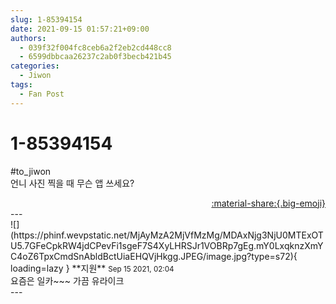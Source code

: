 ```yaml
---
slug: 1-85394154
date: 2021-09-15 01:57:21+09:00
authors:
  - 039f32f004fc8ceb6a2f2eb2cd448cc8
  - 6599dbbcaa26237c2ab0f3becb421b45
categories:
  - Jiwon
tags:
  - Fan Post
---
```


# 1-85394154

<div class="post-container" markdown="1">
<div class="content-container md-sidebar__scrollwrap" markdown="1">

\#to_jiwon<br>언니 사진 찍을 때 무슨 앱 쓰세요?

</div>
</div>

<div style="text-align: right;" markdown="1">
<a href="https://weverse.io/fromis9/fanpost/1-85394154" style="text-align: right;">:material-share:{.big-emoji}</a>
</div>
---

<div class="comments-container md-sidebar__scrollwrap" markdown="1">
<div class="comment" markdown="1">
<div class='id-container' markdown="1">
![](https://phinf.wevpstatic.net/MjAyMzA2MjVfMzMg/MDAxNjg3NjU0MTExOTU5.7GFeCpkRW4jdCPevFi1sgeF7S4XyLHRSJr1VOBRp7gEg.mY0LxqknzXmYC4oZ6TpxCmdSnAbldBctUiaEHQVjHkgg.JPEG/image.jpg?type=s72){ loading=lazy }
**<span class="artist">지원</span>** <small>Sep 15 2021, 02:04</small><br>
</div>
<div class='comment-body' markdown="1">
요즘은 일카~~~ 가끔 유라이크 
</div>
</div>
</div>
---
